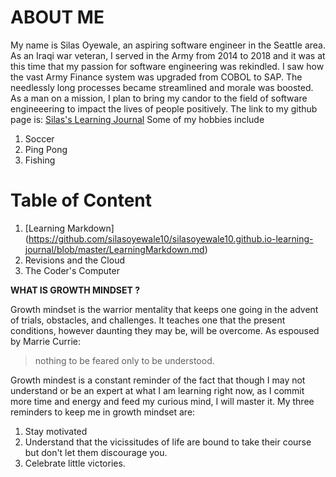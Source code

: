                       
# ABOUT ME #
My name is Silas Oyewale, an aspiring software engineer in the Seattle area. As an Iraqi war veteran, I served in the Army from 2014 to 2018 and it was at this time that my passion for software engineering was rekindled. I saw how the vast Army Finance system was upgraded from COBOL to SAP. The needlessly long processes became streamlined and morale was boosted. As a man on a mission, I plan to bring my candor to the field of software engineeering to impact the lives of people positively. 
The link to my github page is: [Silas's Learning Journal](https://github.com/silasoyewale10)
Some of my hobbies include 
1. Soccer
2. Ping Pong
3. Fishing

# Table of Content #
1. [Learning Markdown] (https://github.com/silasoyewale10/silasoyewale10.github.io-learning-journal/blob/master/LearningMarkdown.md)
2. Revisions and the Cloud
3. The Coder's Computer

**WHAT IS GROWTH MINDSET ?**

Growth mindset is the warrior mentality that keeps one going in the advent of trials, obstacles, and challenges. It teaches one that the present conditions, however daunting they may be, will be overcome. As espoused by Marrie Currie:
>nothing to be feared only to be understood. 

Growth mindest is a constant reminder of the fact that though I may not understand or be an expert at what I am learning right now, as I commit more time and energy and feed my curious mind, I will master it.
My three reminders to keep me in growth mindset are:
1. Stay motivated
2. Understand that the vicissitudes of life are bound to take their course but don't let them discourage you. 
3. Celebrate little victories. 


